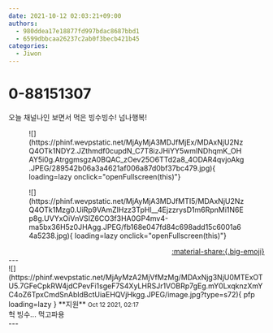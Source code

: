 ```yaml
---
date: 2021-10-12 02:03:21+09:00
authors:
  - 980ddea17e18877fd997bdac8687bbd1
  - 6599dbbcaa26237c2ab0f3becb421b45
categories:
  - Jiwon
---
```


# 0-88151307

<div class="post-container" markdown="1">
<div class="content-container md-sidebar__scrollwrap" markdown="1">

오늘 채널나인 보면서 먹은 빙수빙수!  넘나행복!
<figure markdown="1">
![](https://phinf.wevpstatic.net/MjAyMjA3MDJfMjEx/MDAxNjU2NzQ4OTk1NDY2.JZthmdf0cupdN_C7T8izJHiYY5wmINDhqmK_OHAY5i0g.AtrggmsgzA0BQAC_zOev25O6TTd2a8_4ODAR4qvjoAkg.JPEG/289542b06a3a4621af006a87d0bf37bc479.jpg){ loading=lazy onclick="openFullscreen(this)"}
</figure>

<figure markdown="1">
![](https://phinf.wevpstatic.net/MjAyMjA3MDJfMTI5/MDAxNjU2NzQ4OTk1Mzg0.UiRp9VAmZlHzz3TpHl__4EjzzrysD1m6RpnMi1N6Ep8g.UVYxOiVnVSIZ6CO3f3HA0GP4mv4-ma5bx36H5z0JHAgg.JPEG/fb168e047fd84c698add15c6001a64a5238.jpg){ loading=lazy onclick="openFullscreen(this)"}
</figure>


</div>
</div>

<div style="text-align: right;" markdown="1">
<a href="https://weverse.io/fromis9/fanpost/0-88151307" style="text-align: right;">:material-share:{.big-emoji}</a>
</div>
---

<div class="comments-container md-sidebar__scrollwrap" markdown="1">
<div class="comment" markdown="1">
<div class='id-container' markdown="1">
![](https://phinf.wevpstatic.net/MjAyMzA2MjVfMzMg/MDAxNjg3NjU0MTExOTU5.7GFeCpkRW4jdCPevFi1sgeF7S4XyLHRSJr1VOBRp7gEg.mY0LxqknzXmYC4oZ6TpxCmdSnAbldBctUiaEHQVjHkgg.JPEG/image.jpg?type=s72){ pfp loading=lazy }
**<span class="artist">지원</span>** <small>Oct 12 2021, 02:17</small><br>
</div>
<div class='comment-body' markdown="1">
헉 빙수... 먹고파용
</div>
</div>
</div>
---
